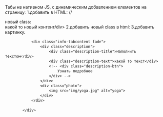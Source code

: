 Табы нв нативном JS, с динамическим добавлением елементов на страницу:
 1.добавить в  HTML: //<div class="info-header"> новый class: <div class="info-header-tab">какой то новый контент/div>
 2.добавить новый class в html:
 3.добавить картинку.

    
  				<div class="info-tabcontent fade">
					<div class="description">
						<div class="description-title">Наполнить текстом</div>
						<div class="description-text">какой то текст</div>
						<!-- <div class="description-btn">
							Узнать подробнее
						</div> -->
					</div>
					<div class="photo">
						<img src="img/yoga.jpg" alt="yoga">
					</div>
				</div>

			</div>


